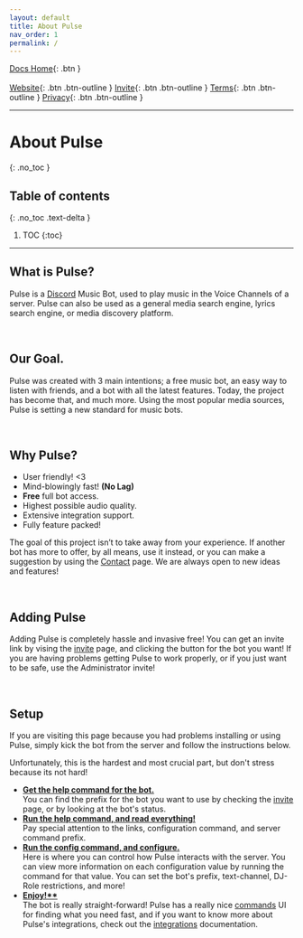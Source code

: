 ```yaml
---
layout: default
title: About Pulse
nav_order: 1
permalink: /
---
```


<span class="fs-5">[Docs Home](https://docs.pulseproject.io){: .btn }</span><br><br>
<span class="fs-4">[Website](https://pulseproject.io){: .btn .btn-outline }</span>
<span class="fs-4">[Invite](https://pulseproject.io/invite){: .btn .btn-outline }</span>
<span class="fs-4">[Terms](https://pulseproject.io/terms){: .btn .btn-outline }</span>
<span class="fs-4">[Privacy](https://pulseproject.io/privacy){: .btn .btn-outline }</span>

---

# About Pulse
{: .no_toc }

## Table of contents
{: .no_toc .text-delta }

1. TOC
{:toc}

---

## What is Pulse?

Pulse is a [Discord](https://discord.com/) Music Bot, used to play music in the Voice Channels of a server. Pulse can also be used as a general media search engine, lyrics search engine, or media discovery platform.

<br>

## Our Goal.

Pulse was created with 3 main intentions; a free music bot, an easy way to listen with friends, and a bot with all the latest features. Today, the project has become that, and much more. Using the most popular media sources, Pulse is setting a new standard for music bots.

<br>

## Why Pulse?

 - User friendly! <3
 - Mind-blowingly fast! <b>(No Lag)</b>
 - <b>Free</b> full bot access.
 - Highest possible audio quality.
 - Extensive integration support.
 - Fully feature packed!
 
The goal of this project isn’t to take away from your experience. If another bot has more to offer, by all means, use it instead, or you can make a suggestion by using the [Contact](https://pulseproject.io/contact) page. We are always open to new ideas and features!

<br>

## Adding Pulse

Adding Pulse is completely hassle and invasive free! You can get an invite link by vising the [invite](https://pulseproject.io/invite) page, and clicking the button for the bot you want! If you are having problems getting Pulse to work properly, or if you just want to be safe, use the Administrator invite!

<br>

## Setup

If you are visiting this page because you had problems installing or using Pulse, simply kick the bot from the server and follow the instructions below.

Unfortunately, this is the hardest and most crucial part, but don't stress because its not hard!
 - <u><b>Get the help command for the bot.</b></u> <br>You can find the prefix for the bot you want to use by checking the [invite](https://pulseproject.io/invite) page, or by looking at the bot's status.
 - <u><b>Run the help command, and read everything!</b></u> <br>Pay special attention to the links, configuration command, and server command prefix.
 - <u><b>Run the config command, and configure.</b></u> <br>Here is where you can control how Pulse interacts with the server. You can view more information on each configuration value by running the command for that value. You can set the bot's prefix, text-channel, DJ-Role restrictions, and more!
 - <u><b>Enjoy!**</b></u> <br>The bot is really straight-forward! Pulse has a really nice [commands](https://docs.pulseproject.io/docs/commands.html) UI for finding what you need fast, and if you want to know more about Pulse's integrations, check out the [integrations](https://docs.pulseproject.io/Integrations) documentation.
